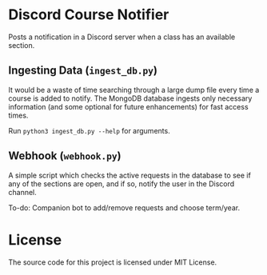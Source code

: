 # Discord Course Notifier
Posts a notification in a Discord server when a class has an available section.

## Ingesting Data (`ingest_db.py`)
It would be a waste of time searching through a large dump file every time a course is added to notify. The MongoDB database ingests only necessary information (and some optional for future enhancements) for fast access times.  

Run `python3 ingest_db.py --help` for arguments.

## Webhook (`webhook.py`)
A simple script which checks the active requests in the database to see if any of the sections are open, and if so, notify the user in the Discord channel.  

To-do: Companion bot to add/remove requests and choose term/year.

# License
The source code for this project is licensed under MIT License.